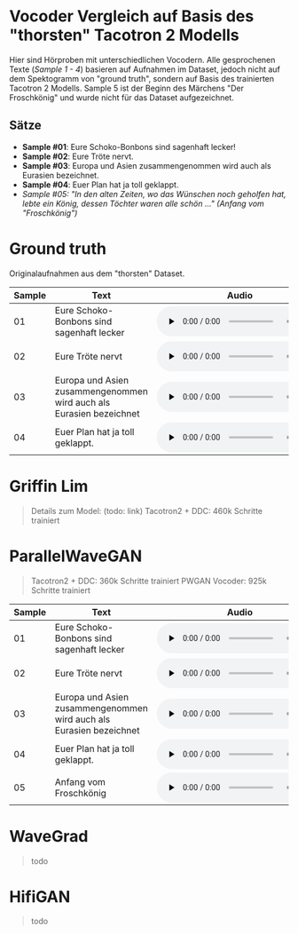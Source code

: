# Vocoder Vergleich auf Basis des "thorsten" Tacotron 2 Modells
Hier sind Hörproben mit unterschiedlichen Vocodern. Alle gesprochenen Texte (*Sample 1 - 4*) basieren auf Aufnahmen im Dataset, jedoch nicht auf dem Spektogramm von "ground truth", sondern auf Basis des trainierten Tacotron 2 Modells. Sample 5 ist der Beginn des Märchens "Der Froschkönig" und wurde nicht für das Dataset aufgezeichnet.

## Sätze
* **Sample #01**: Eure Schoko-Bonbons sind sagenhaft lecker!
* **Sample #02**: Eure Tröte nervt.
* **Sample #03**: Europa und Asien zusammengenommen wird auch als Eurasien bezeichnet.
* **Sample #04**: Euer Plan hat ja toll geklappt.
* *Sample #05: "In den alten Zeiten, wo das Wünschen noch geholfen hat, lebte ein König, dessen Töchter waren alle schön ..." (Anfang vom "Froschkönig")*

# Ground truth
Originalaufnahmen aus dem "thorsten" Dataset.

<dl>

<table>
<thead>
  <tr>
    <th>Sample</th>
    <th>Text</th>
    <th>Audio</th>
  </tr>
</thead>
<tbody>
  <tr>
    <td>01</td>
    <td>Eure Schoko-Bonbons sind sagenhaft lecker</td>
    <td><audio controls="" preload="none"><source src="sample01-gt.wav"></audio></td>
  </tr>
  <tr>
    <td>02</td>
    <td>Eure Tröte nervt</td>
    <td><audio controls="" preload="none"><source src="sample02-gt.wav"></audio></td>
  </tr>
  <tr>
    <td>03</td>
    <td>Europa und Asien zusammengenommen wird auch als Eurasien bezeichnet</td>
    <td><audio controls="" preload="none"><source src="sample03-gt.wav"></audio></td>
  </tr>
  <tr>
    <td>04</td>
    <td>Euer Plan hat ja toll geklappt.</td>
    <td><audio controls="" preload="none"><source src="sample04-gt.wav"></audio></td>
  </tr>
</tbody>
</table>

</dl>


# Griffin Lim
> Details zum Model: (todo: link)
> Tacotron2 + DDC: 460k Schritte trainiert

# ParallelWaveGAN
> Tacotron2 + DDC: 360k Schritte trainiert
> PWGAN Vocoder: 925k Schritte trainiert

<dl>

<table>
<thead>
  <tr>
    <th>Sample</th>
    <th>Text</th>
    <th>Audio</th>
  </tr>
</thead>
<tbody>
  <tr>
    <td>01</td>
    <td>Eure Schoko-Bonbons sind sagenhaft lecker</td>
    <td><audio controls="" preload="none"><source src="sample01-pwgan.wav"></audio></td>
  </tr>
  <tr>
    <td>02</td>
    <td>Eure Tröte nervt</td>
    <td><audio controls="" preload="none"><source src="sample02-pwgan.wav"></audio></td>
  </tr>
  <tr>
    <td>03</td>
    <td>Europa und Asien zusammengenommen wird auch als Eurasien bezeichnet</td>
    <td><audio controls="" preload="none"><source src="sample03-pwgan.wav"></audio></td>
  </tr>
  <tr>
    <td>04</td>
    <td>Euer Plan hat ja toll geklappt.</td>
    <td><audio controls="" preload="none"><source src="sample04-pwgan.wav"></audio></td>
  </tr>
  <tr>
    <td>05</td>
    <td>Anfang vom Froschkönig</td>
    <td><audio controls="" preload="none"><source src="sample05-pwgan.wav"></audio></td>
  </tr>
</tbody>
</table>

</dl>


# WaveGrad
> todo

# HifiGAN
> todo
